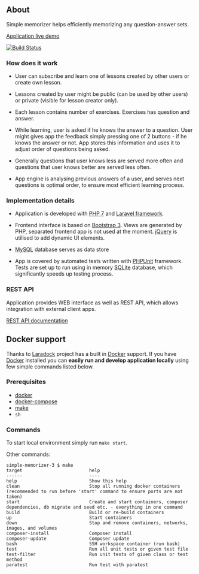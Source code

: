 ## About

Simple memorizer helps efficiently memorizing any question-answer sets.

[Application live demo](https://simple-memorizer.online)

[![Build Status](https://travis-ci.com/rtrzebinski/simple-memorizer-3.svg?branch=master)](https://travis-ci.com/rtrzebinski/simple-memorizer-3)

### How does it work

- User can subscribe and learn one of lessons created by other users or create own lesson.

- Lessons created by user might be public (can be used by other users) or private (visible for lesson creator only).

- Each lesson contains number of exercises. Exercises has question and answer.

- While learning, user is asked if he knows the answer to a question. User might gives app the feedback simply pressing one of 2 buttons - if he knows the answer or not. App stores this information and uses it to adjust order of questions being asked.

- Generally questions that user knows less are served more often and questions that user knows better are served less often.

- App engine is analysing previous answers of a user, and serves next questions is optimal order, to ensure most efficient learning process.

### Implementation details

- Application is developed with [PHP 7](http://php.net) and [Laravel framework](https://laravel.com).

- Frontend interface is based on [Bootstrap 3](http://getbootstrap.com). Views are generated by PHP, separated frontend app is not used at the moment. [jQuery](https://jquery.com) is utilised to add dynamic UI elements.

- [MySQL](https://mysql.com) database serves as data store

- App is covered by automated tests written with [PHPUnit](https://phpunit.de) framework. Tests are set up to run using in memory [SQLite](sqlite) database, which significantly speeds up testing process.

### REST API

Application provides WEB interface as well as REST API, which allows integration with external client apps.

[REST API documentation](https://github.com/rtrzebinski/simple-memorizer-3/wiki/REST-API)

## Docker support

Thanks to [Laradock](https://laradock.io) project has a built in [Docker](https://www.docker.com) support. If you have [Docker](https://www.docker.com) installed you can **easily run and develop application locally** using few simple commands listed below.

### Prerequisites

- [docker](https://www.docker.com/)
- [docker-compose](https://docs.docker.com/compose/)
- [make](https://www.gnu.org/software/make/)
- `sh`

### Commands

To start local environment simply run `make start`.

Other commands:

```
simple-memorizer-3 $ make
target                         help
------                         ----
help                           Show this help
clean                          Stop all running docker containers (recommended to run before 'start' command to ensure ports are not taken)
start                          Create and start containers, composer dependencies, db migrate and seed etc. - everything in one command
build                          Build or re-build containers
up                             Start containers
down                           Stop and remove containers, networks, images, and volumes
composer-install               Composer install
composer-update                Composer update
bash                           SSH workspace container (run bash)
test                           Run all unit tests or given test file
test-filter                    Run unit tests of given class or test method
paratest                       Run test with paratest
```
